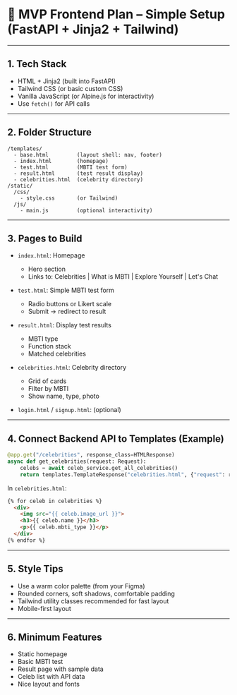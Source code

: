 
# 🧩 MVP Frontend Plan – Simple Setup (FastAPI + Jinja2 + Tailwind)

---

## 1. Tech Stack
- HTML + Jinja2 (built into FastAPI)
- Tailwind CSS (or basic custom CSS)
- Vanilla JavaScript (or Alpine.js for interactivity)
- Use `fetch()` for API calls

---

## 2. Folder Structure
```
/templates/
  - base.html         (layout shell: nav, footer)
  - index.html        (homepage)
  - test.html         (MBTI test form)
  - result.html       (test result display)
  - celebrities.html  (celebrity directory)
/static/
  /css/
    - style.css       (or Tailwind)
  /js/
    - main.js         (optional interactivity)
```

---

## 3. Pages to Build

- `index.html`: Homepage  
  - Hero section  
  - Links to: Celebrities | What is MBTI | Explore Yourself | Let's Chat  

- `test.html`: Simple MBTI test form  
  - Radio buttons or Likert scale  
  - Submit → redirect to result  

- `result.html`: Display test results  
  - MBTI type  
  - Function stack  
  - Matched celebrities  

- `celebrities.html`: Celebrity directory  
  - Grid of cards  
  - Filter by MBTI  
  - Show name, type, photo  

- `login.html` / `signup.html`: (optional)  

---

## 4. Connect Backend API to Templates (Example)

```python
@app.get("/celebrities", response_class=HTMLResponse)
async def get_celebrities(request: Request):
    celebs = await celeb_service.get_all_celebrities()
    return templates.TemplateResponse("celebrities.html", {"request": request, "celebrities": celebs})
```

In `celebrities.html`:
```html
{% for celeb in celebrities %}
  <div>
    <img src="{{ celeb.image_url }}">
    <h3>{{ celeb.name }}</h3>
    <p>{{ celeb.mbti_type }}</p>
  </div>
{% endfor %}
```

---

## 5. Style Tips
- Use a warm color palette (from your Figma)
- Rounded corners, soft shadows, comfortable padding
- Tailwind utility classes recommended for fast layout
- Mobile-first layout

---

## 6. Minimum Features
- Static homepage
- Basic MBTI test
- Result page with sample data
- Celeb list with API data
- Nice layout and fonts
